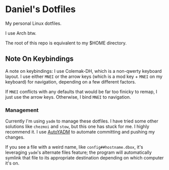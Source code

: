 # Daniel's Dotfiles

My personal Linux dotfiles.

I use Arch btw.

The root of this repo is equivalent to my $HOME directory.

## Note On Keybindings

A note on keybindings: I use Colemak-DH, which is a non-qwerty keyboard layout. I use either `MNEI` or the arrow keys (which is a mod key + `MNEI` on my keyboard) for navigation, depending on a few different factors.

If `MNEI` conflicts with any defaults that would be far too finicky to remap, I just use the arrow keys. Otherwise, I bind `MNEI` to navigation.

### Management

Currently I'm using `yadm` to manage these dotfiles. I have tried some other solutions like `chezmoi` and `stow`, but this one has stuck for me. I highly recommend it. I use [AutoYADM](https://github.com/ficcdaf/autoyadm) to automate committing and pushing my changes.

If you see a file with a weird name, like `config##hostname.dbox`, it's leveraging `yadm`'s alternate files feature; the program will automatically symlink that file to its appropriate destination depending on which computer it's on.
